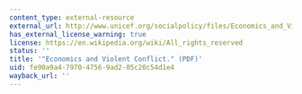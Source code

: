 ```yaml
---
content_type: external-resource
external_url: http://www.unicef.org/socialpolicy/files/Economics_and_Violent_Conflict.pdf
has_external_license_warning: true
license: https://en.wikipedia.org/wiki/All_rights_reserved
status: ''
title: '"Economics and Violent Conflict." (PDF)'
uid: fe90a9a4-7970-4756-9ad2-05c20c54d1e4
wayback_url: ''
---
```

